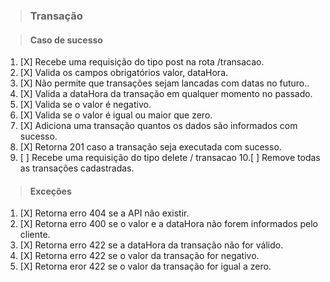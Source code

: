 > ### Transação

> #### Caso de sucesso 

1. [X] Recebe uma requisição do tipo post na rota /transacao.
2. [X] Valida os campos obrigatórios valor, dataHora.
3. [X] Não permite que transações sejam lancadas com datas no futuro..
4. [X] Valida a dataHora da transação em qualquer momento no passado.
5. [X] Valida se o valor é negativo.
6. [X] Valida se o valor é igual ou maior que zero.
7. [X] Adiciona uma transação quantos os dados são informados com sucesso.
8. [X] Retorna 201 caso a transação seja executada com sucesso.
9. [ ] Recebe uma requisição do tipo delete / transacao
10.[ ] Remove todas as transações cadastradas.
 
> #### Exceções

1. [X] Retorna erro 404 se a API não existir.
2. [X] Retorna erro 400 se o valor e a dataHora não forem informados pelo cliente.
3. [X] Retorna erro 422 se a dataHora da transação não for válido.
4. [X] Retorna erro 422 se o valor da transação for negativo.
5. [X] Retorna eror 422 se o valor da transação for igual a zero.